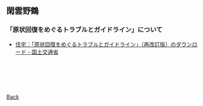 ## 閑雲野鶴

### 「原状回復をめぐるトラブルとガイドライン」について

- [住宅：「原状回復をめぐるトラブルとガイドライン」（再改訂版）のダウンロード - 国土交通省](https://www.mlit.go.jp/jutakukentiku/house/jutakukentiku_house_tk3_000021.html)

<p style="margin-top: 100px;"></p>

[Back](./../../)
